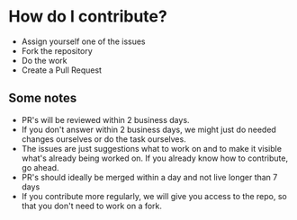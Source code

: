 # How do I contribute?

- Assign yourself one of the issues
- Fork the repository
- Do the work
- Create a Pull Request

## Some notes

- PR's will be reviewed within 2 business days.
- If you don't answer within 2 business days, we might just do needed changes ourselves or do the task ourselves.
- The issues are just suggestions what to work on and to make it visible what's already being worked on. If you already know how to contribute, go ahead.
- PR's should ideally be merged within a day and not live longer than 7 days
- If you contribute more regularly, we will give you access to the repo, so that you don't need to work on a fork.
